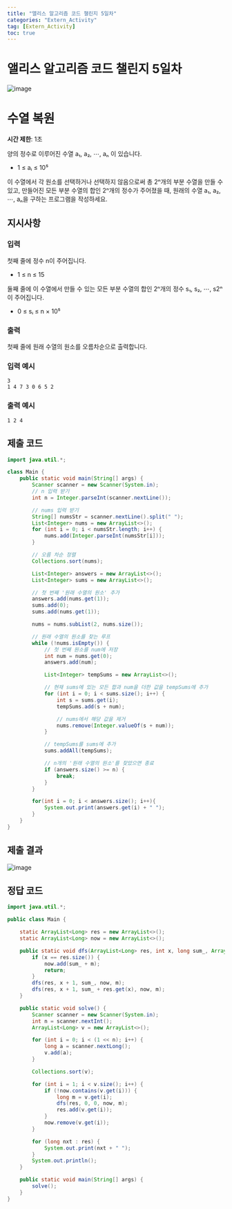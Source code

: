 ```yaml
---
title: "앨리스 알고리즘 코드 챌린지 5일차"
categories: "Extern_Activity"
tag: [Extern_Activity]
toc: true
---
```


# 앨리스 알고리즘 코드 챌린지 5일차

![image](https://imgur.com/ucRQM1q.png)

# 수열 복원

**시간 제한**: 1초

양의 정수로 이루어진 수열 a₁, a₂, ⋯, aₙ 이 있습니다.

- 1 ≤ aᵢ ≤ 10⁵
 
이 수열에서 각 원소를 선택하거나 선택하지 않음으로써 총 2ⁿ개의 부분 수열을 만들 수 있고, 만들어진 모든 부분 수열의 합인 2ⁿ개의 정수가 주어졌을 때, 원래의 수열 a₁, a₂, ⋯, aₙ을 구하는 프로그램을 작성하세요.

## 지시사항

### 입력

첫째 줄에 정수 n이 주어집니다.

- 1 ≤ n ≤ 15

둘째 줄에 이 수열에서 만들 수 있는 모든 부분 수열의 합인 2ⁿ개의 정수 s₁, s₂, ⋯, s2ⁿ이 주어집니다.

- 0 ≤ sᵢ ≤ n × 10⁵ 

### 출력

첫째 줄에 원래 수열의 원소를 오름차순으로 출력합니다.

### 입력 예시

```
3
1 4 7 3 0 6 5 2
```

### 출력 예시

```
1 2 4
```

## 제출 코드

```java
import java.util.*;

class Main {
    public static void main(String[] args) {
        Scanner scanner = new Scanner(System.in);
        // n 입력 받기
        int n = Integer.parseInt(scanner.nextLine());

        // nums 입력 받기
        String[] numsStr = scanner.nextLine().split(" ");
        List<Integer> nums = new ArrayList<>();
        for (int i = 0; i < numsStr.length; i++) {
            nums.add(Integer.parseInt(numsStr[i]));
        }

        // 오름 차순 정렬
        Collections.sort(nums);

        List<Integer> answers = new ArrayList<>();
        List<Integer> sums = new ArrayList<>();

        // 첫 번째 '원래 수열의 원소' 추가
        answers.add(nums.get(1));
        sums.add(0);
        sums.add(nums.get(1));

        nums = nums.subList(2, nums.size());

        // 원래 수열의 원소를 찾는 루프
        while (!nums.isEmpty()) {
            // 첫 번째 원소를 num에 저장
            int num = nums.get(0);
            answers.add(num);

            List<Integer> tempSums = new ArrayList<>();

            // 현재 sums에 있는 모든 합과 num을 더한 값을 tempSums에 추가
            for (int i = 0; i < sums.size(); i++) {
                int s = sums.get(i);
                tempSums.add(s + num);

                // nums에서 해당 값을 제거
                nums.remove(Integer.valueOf(s + num));
            }

            // tempSums를 sums에 추가
            sums.addAll(tempSums);

            // n개의 '원래 수열의 원소'를 찾았으면 종료
            if (answers.size() >= n) {
                break;
            }
        }

        for(int i = 0; i < answers.size(); i++){
            System.out.print(answers.get(i) + " ");
        }
    }
}
```

## 제출 결과

![image](https://imgur.com/3Sr1J8L.png)

## 정답 코드

```java
import java.util.*;

public class Main {

    static ArrayList<Long> res = new ArrayList<>();
    static ArrayList<Long> now = new ArrayList<>();

    public static void dfs(ArrayList<Long> res, int x, long sum_, ArrayList<Long> now, long m) {
        if (x == res.size()) {
            now.add(sum_ + m);
            return;
        }
        dfs(res, x + 1, sum_, now, m);
        dfs(res, x + 1, sum_ + res.get(x), now, m);
    }

    public static void solve() {
        Scanner scanner = new Scanner(System.in);
        int n = scanner.nextInt();
        ArrayList<Long> v = new ArrayList<>();

        for (int i = 0; i < (1 << n); i++) {
            long a = scanner.nextLong();
            v.add(a);
        }

        Collections.sort(v);

        for (int i = 1; i < v.size(); i++) {
            if (!now.contains(v.get(i))) {
                long m = v.get(i);
                dfs(res, 0, 0, now, m);
                res.add(v.get(i));
            }
            now.remove(v.get(i));
        }

        for (long nxt : res) {
            System.out.print(nxt + " ");
        }
        System.out.println();
    }

    public static void main(String[] args) {
        solve();
    }
}
```
